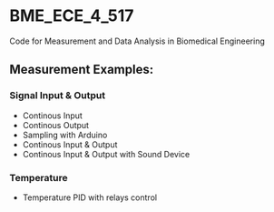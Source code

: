 # BME_ECE_4_517
Code for Measurement and Data Analysis in Biomedical Engineering

## Measurement Examples:
### Signal Input & Output
- Continous Input
- Continous Output
- Sampling with Arduino
- Continous Input & Output
- Continous Input & Output with Sound Device
### Temperature
- Temperature PID with relays control
